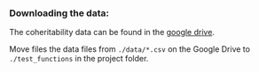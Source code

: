 ### Downloading the data:

The coheritability data can be found in the [google drive](https://drive.google.com/drive/folders/1bdezexIEo9CdIViKiN_m_XlCUe3rJk7w).

Move files the data files from `./data/*.csv` on the Google Drive to `./test_functions` in the project folder.
